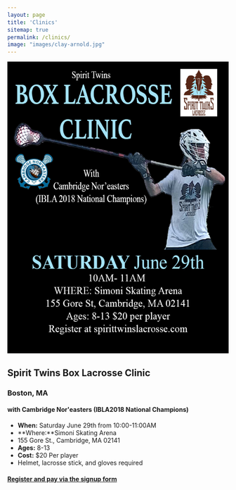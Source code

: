 ```yaml
---
layout: page
title: 'Clinics'
sitemap: true
permalink: /clinics/
image: "images/clay-arnold.jpg"
---
```

![Boston Clinic Poster](/images/boston-clinic.jpg)

## Spirit Twins Box Lacrosse Clinic

### Boston, MA

#### with Cambridge Nor'easters (IBLA2018 National Champions)

*   **When:** Saturday June 29th from 10:00-11:00AM
*   **Where:**Simoni Skating Arena
*   155 Gore St., Cambridge, MA 02141
*   **Ages:** 8-13
*   **Cost:** $20 Per player
*   Helmet, lacrosse stick, and gloves required

#### [Register and pay via the signup form](/registration/)
